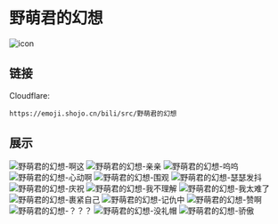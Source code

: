 # 野萌君的幻想
![icon](https://emoji.shojo.cn/bili/src/野萌君的幻想/icon.png)
## 链接
Cloudflare:
```
https://emoji.shojo.cn/bili/src/野萌君的幻想
```
## 展示
![野萌君的幻想-啊这](https://emoji.shojo.cn/bili/src/野萌君的幻想/野萌君的幻想-啊这.png)
![野萌君的幻想-亲亲](https://emoji.shojo.cn/bili/src/野萌君的幻想/野萌君的幻想-亲亲.png)
![野萌君的幻想-呜呜](https://emoji.shojo.cn/bili/src/野萌君的幻想/野萌君的幻想-呜呜.png)
![野萌君的幻想-心动啊](https://emoji.shojo.cn/bili/src/野萌君的幻想/野萌君的幻想-心动啊.png)
![野萌君的幻想-围观](https://emoji.shojo.cn/bili/src/野萌君的幻想/野萌君的幻想-围观.png)
![野萌君的幻想-瑟瑟发抖](https://emoji.shojo.cn/bili/src/野萌君的幻想/野萌君的幻想-瑟瑟发抖.png)
![野萌君的幻想-庆祝](https://emoji.shojo.cn/bili/src/野萌君的幻想/野萌君的幻想-庆祝.png)
![野萌君的幻想-我不理解](https://emoji.shojo.cn/bili/src/野萌君的幻想/野萌君的幻想-我不理解.png)
![野萌君的幻想-我太难了](https://emoji.shojo.cn/bili/src/野萌君的幻想/野萌君的幻想-我太难了.png)
![野萌君的幻想-裹紧自己](https://emoji.shojo.cn/bili/src/野萌君的幻想/野萌君的幻想-裹紧自己.png)
![野萌君的幻想-记仇中](https://emoji.shojo.cn/bili/src/野萌君的幻想/野萌君的幻想-记仇中.png)
![野萌君的幻想-赞啊](https://emoji.shojo.cn/bili/src/野萌君的幻想/野萌君的幻想-赞啊.png)
![野萌君的幻想-？？？](https://emoji.shojo.cn/bili/src/野萌君的幻想/野萌君的幻想-？？？.png)
![野萌君的幻想-没礼帽](https://emoji.shojo.cn/bili/src/野萌君的幻想/野萌君的幻想-没礼帽.png)
![野萌君的幻想-骄傲](https://emoji.shojo.cn/bili/src/野萌君的幻想/野萌君的幻想-骄傲.png)
